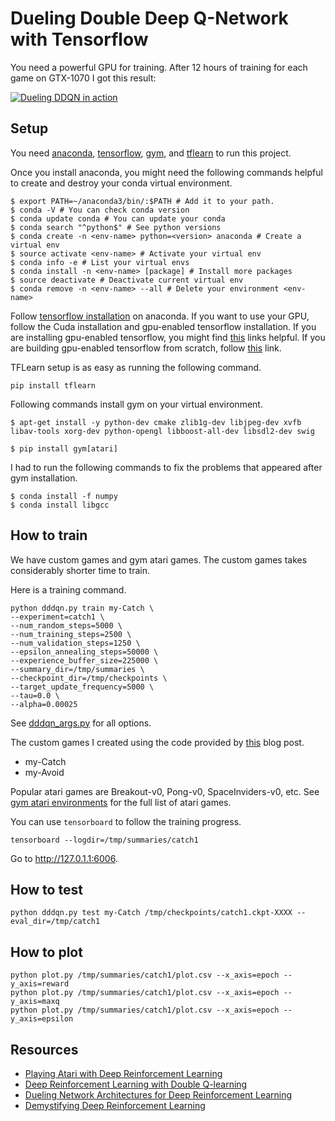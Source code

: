 # Dueling Double Deep Q-Network with Tensorflow

You need a powerful GPU for training. After 12 hours of training for each game
on GTX-1070 I got this result:

[![Dueling DDQN in action](https://img.youtube.com/vi/Ma1b6EeHlV0/0.jpg)](https://youtu.be/Ma1b6EeHlV0)

## Setup

You need [anaconda][3], [tensorflow][4], [gym][5], and [tflearn][6] to run
this project.

Once you install anaconda, you might need the following commands helpful to create
and destroy your conda virtual environment.

```
$ export PATH=~/anaconda3/bin/:$PATH # Add it to your path.
$ conda -V # You can check conda version
$ conda update conda # You can update your conda
$ conda search "^python$" # See python versions
$ conda create -n <env-name> python=<version> anaconda # Create a virtual env
$ source activate <env-name> # Activate your virtual env
$ conda info -e # List your virtual envs
$ conda install -n <env-name> [package] # Install more packages
$ source deactivate # Deactivate current virtual env
$ conda remove -n <env-name> --all # Delete your environment <env-name>
```

Follow [tensorflow installation][4] on anaconda. If you want to use your GPU,
follow the Cuda installation and gpu-enabled tensorflow installation. If you are
installing gpu-enabled tensorflow, you might find [this][7] links helpful.
If you are building gpu-enabled tensorflow from scratch, follow [this][8] link.

TFLearn setup is as easy as running the following command.

```
pip install tflearn
```

Following commands install gym on your virtual environment.

```
$ apt-get install -y python-dev cmake zlib1g-dev libjpeg-dev xvfb libav-tools xorg-dev python-opengl libboost-all-dev libsdl2-dev swig

$ pip install gym[atari]
```

I had to run the following commands to fix the problems that appeared after gym installation.

```
$ conda install -f numpy
$ conda install libgcc
```

## How to train

We have custom games and gym atari games. The custom games takes considerably
shorter time to train.

Here is a training command.
```
python dddqn.py train my-Catch \
--experiment=catch1 \ 
--num_random_steps=5000 \
--num_training_steps=2500 \
--num_validation_steps=1250 \
--epsilon_annealing_steps=50000 \
--experience_buffer_size=225000 \
--summary_dir=/tmp/summaries \
--checkpoint_dir=/tmp/checkpoints \
--target_update_frequency=5000 \
--tau=0.0 \
--alpha=0.00025
```

See [dddqn_args.py][1] for all options.

The custom games I created using the code provided by [this][9] blog post.

- my-Catch
- my-Avoid

Popular atari games are Breakout-v0, Pong-v0, SpaceInviders-v0, etc.
See [gym atari environments][2] for the full list of atari games.

You can use `tensorboard` to follow the training progress.

```
tensorboard --logdir=/tmp/summaries/catch1
```

Go to http://127.0.1.1:6006.

## How to test

```
python dddqn.py test my-Catch /tmp/checkpoints/catch1.ckpt-XXXX --eval_dir=/tmp/catch1
```

## How to plot

```
python plot.py /tmp/summaries/catch1/plot.csv --x_axis=epoch --y_axis=reward
python plot.py /tmp/summaries/catch1/plot.csv --x_axis=epoch --y_axis=maxq
python plot.py /tmp/summaries/catch1/plot.csv --x_axis=epoch --y_axis=epsilon
```

## Resources
- [Playing Atari with Deep Reinforcement Learning][10]
- [Deep Reinforcement Learning with Double Q-learning][11]
- [Dueling Network Architectures for Deep Reinforcement Learning][12]
- [Demystifying Deep Reinforcement Learning][13]

[1]: ./dddqn_args.py
[2]: https://gym.openai.com/envs#atari
[3]: https://www.continuum.io/downloads
[4]: https://www.tensorflow.org/get_started/os_setup#anaconda-installation
[5]: https://github.com/openai/gym
[6]: https://github.com/tflearn/tflearn
[7]: https://www.youtube.com/watch?v=io6Ajf5XkaM
[8]: https://alliseesolutions.wordpress.com/2016/09/08/install-gpu-tensorflow-from-sources-w-ubuntu-16-04-and-cuda-8-0-rc/
[9]: https://medium.com/@awjuliani/simple-reinforcement-learning-with-tensorflow-part-4-deep-q-networks-and-beyond-8438a3e2b8df#.blrck6a74
[10]: https://arxiv.org/pdf/1312.5602v1.pdf
[11]: https://arxiv.org/pdf/1509.06461v3.pdf
[12]: https://arxiv.org/pdf/1511.06581.pdf
[13]: https://www.nervanasys.com/demystifying-deep-reinforcement-learning/
